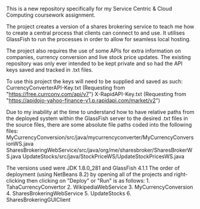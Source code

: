 This is a new repository specifically for my Service Centric & Cloud Computing coursework
assignment.

The project creates a version of a shares brokering service to teach me how to create a central
process that clients can connect to and use. It utilises GlassFish to run the processes in order to
allow for seamless local hosting. 

The project also requires the use of some APIs for extra information on companies, currency
conversion and live stock price updates. The existing repository was only ever intended to be kept
private and so had the API keys saved and tracked in .txt files.

To use this project the keys will need to be supplied and saved as such:
    CurrencyConverterAPI-Key.txt
    	(Requesting from "https://free.currconv.com/api/v7")
    X-RapidAPI-Key.txt
    	(Requesting from "https://apidojo-yahoo-finance-v1.p.rapidapi.com/market/v2")
    
Due to my inability at the time to understand how to have relative paths from the deployed system 
within the GlassFish server to the desired .txt files in the source files, there are some absolute
file paths coded into the following files:
	MyCurrencyConversion/src/java/mycurrencyconverter/MyCurrencyConversionWS.java
	SharesBrokeringWebService/src/java/org/me/sharesbroker/SharesBrokerWS.java
	UpdateStocks/src/java/StockPriceWS/UpdateStockPricesWS.java
	
The versions used were JDK 1.8.0_281 and GlassFish 4.1.1
The order of deployment (using NetBeans 8.2) by opening all of the projects and right-clicking then
clicking on "Deploy" or "Run" is as follows:
	1. TahaCurrencyConvertor
	2. WikipediaWebService
	3. MyCurrencyConversion
	4. SharesBrokeringWebService
	5. UpdateStocks
	6. SharesBrokeringGUIClient
